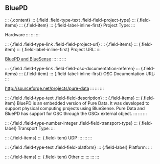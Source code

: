 ## BluePD

::: {.content}
::: {.field .field-type-text .field-field-project-type}
::: {.field-items}
::: {.field-item}
::: {.field-label-inline-first}
Project Type:
:::

Hardware
:::
:::
:::

::: {.field .field-type-link .field-field-project-url}
::: {.field-items}
::: {.field-item}
::: {.field-label-inline-first}
Project URL:
:::

[BluePD and
BlueSense](http://www.bluemelon.org/index.php/Products/BM7505_BluePD_programmable_Pure_Data_router)
:::
:::
:::

::: {.field .field-type-link .field-field-osc-documentation-referen}
::: {.field-items}
::: {.field-item}
::: {.field-label-inline-first}
OSC Documentation URL:
:::

<http://sourceforge.net/projects/pure-data>
:::
:::
:::

::: {.field .field-type-text .field-field-description}
::: {.field-items}
::: {.field-item}
BluePD is an embedded version of Pure Data. It was developed to support
physical computing projects using BlueSense. Pure Data and BluePD has
support for OSC through the OSCx external object.
:::
:::
:::

::: {.field .field-type-number-integer .field-field-transport-type}
::: {.field-label}
Transport Type:
:::

::: {.field-items}
::: {.field-item}
UDP
:::
:::
:::

::: {.field .field-type-text .field-field-platform}
::: {.field-label}
Platform:
:::

::: {.field-items}
::: {.field-item}
Other
:::
:::
:::
:::
